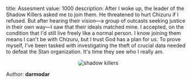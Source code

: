 title: Assesment
value: 1000
description: After I woke up, the leader of the Shadow Killers asked me to join them. He threatened to hurt Chizuru if I refused. But after hearing their vision—a group of outcasts seeking justice in their own way—I saw that their ideals matched mine. I accepted, on the condition that I'd still live freely like a normal person. I know joining them means I can't be with Chizuru, but I trust God has a plan for us. To prove myself, I've been tasked with investigating the theft of crucial data needed to defeat the Stan organization. It's time they see who I really am.

<div style="text-align:center; margin:1em 0;">
<img
  src="https://media1.tenor.com/m/f1eM-76-XkIAAAAd/scissor-seven-cike-wu-liuqi.gif"
  style="max-width:80%; height:auto; border-radius:6px;"
  alt="shadow killers"
/>
</div>

Author: **darmodar**